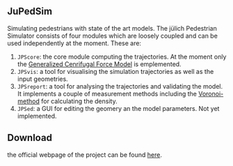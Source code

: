 ## JuPedSim
Simulating pedestrians with state of the art models.
The jülich Pedestrian Simulator consists of four modules which are loosely
coupled and can be used independently at the moment. These are:

1. `JPScore`: the core module computing the trajectories. At the moment only the [Generalized Cenrifugal Force Model](http://arxiv.org/abs/1008.4297) is emplemented.
2. `JPSvis`: a tool for visualising the simulation trajectories as well as the input geometries.
3. `JPSreport`: a tool for analysing the trajectories and validating the
model. It implements a couple of measurement methods including the [Voronoi-method](http://dx.doi.org/10.1016/j.physa.2009.12.015) for calculating the density.
4. `JPSed`: a GUI for editing the geomery an the model parameters. Not yet implemented.

## Download

the official webpage of the project can be found [here](www.jupedsim.org).
